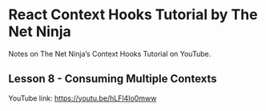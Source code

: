 # React Context Hooks Tutorial by The Net Ninja

Notes on The Net Ninja’s Context Hooks Tutorial on YouTube.

## Lesson 8 - Consuming Multiple Contexts

YouTube link: https://youtu.be/hLFl4Io0mww